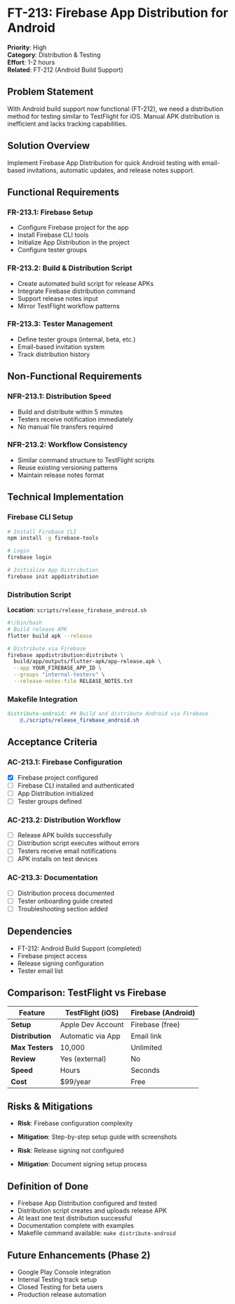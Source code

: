 # FT-213: Firebase App Distribution for Android

**Priority**: High  
**Category**: Distribution & Testing  
**Effort**: 1-2 hours  
**Related**: FT-212 (Android Build Support)

## Problem Statement

With Android build support now functional (FT-212), we need a distribution method for testing similar to TestFlight for iOS. Manual APK distribution is inefficient and lacks tracking capabilities.

## Solution Overview

Implement Firebase App Distribution for quick Android testing with email-based invitations, automatic updates, and release notes support.

## Functional Requirements

### FR-213.1: Firebase Setup
- Configure Firebase project for the app
- Install Firebase CLI tools
- Initialize App Distribution in the project
- Configure tester groups

### FR-213.2: Build & Distribution Script
- Create automated build script for release APKs
- Integrate Firebase distribution command
- Support release notes input
- Mirror TestFlight workflow patterns

### FR-213.3: Tester Management
- Define tester groups (internal, beta, etc.)
- Email-based invitation system
- Track distribution history

## Non-Functional Requirements

### NFR-213.1: Distribution Speed
- Build and distribute within 5 minutes
- Testers receive notification immediately
- No manual file transfers required

### NFR-213.2: Workflow Consistency
- Similar command structure to TestFlight scripts
- Reuse existing versioning patterns
- Maintain release notes format

## Technical Implementation

### Firebase CLI Setup
```bash
# Install Firebase CLI
npm install -g firebase-tools

# Login
firebase login

# Initialize App Distribution
firebase init appdistribution
```

### Distribution Script
**Location**: `scripts/release_firebase_android.sh`

```bash
#!/bin/bash
# Build release APK
flutter build apk --release

# Distribute via Firebase
firebase appdistribution:distribute \
  build/app/outputs/flutter-apk/app-release.apk \
  --app YOUR_FIREBASE_APP_ID \
  --groups "internal-testers" \
  --release-notes-file RELEASE_NOTES.txt
```

### Makefile Integration
```makefile
distribute-android: ## Build and distribute Android via Firebase
	@./scripts/release_firebase_android.sh
```

## Acceptance Criteria

### AC-213.1: Firebase Configuration
- [x] Firebase project configured
- [ ] Firebase CLI installed and authenticated
- [ ] App Distribution initialized
- [ ] Tester groups defined

### AC-213.2: Distribution Workflow
- [ ] Release APK builds successfully
- [ ] Distribution script executes without errors
- [ ] Testers receive email notifications
- [ ] APK installs on test devices

### AC-213.3: Documentation
- [ ] Distribution process documented
- [ ] Tester onboarding guide created
- [ ] Troubleshooting section added

## Dependencies

- FT-212: Android Build Support (completed)
- Firebase project access
- Release signing configuration
- Tester email list

## Comparison: TestFlight vs Firebase

| Feature | TestFlight (iOS) | Firebase (Android) |
|---------|------------------|-------------------|
| **Setup** | Apple Dev Account | Firebase (free) |
| **Distribution** | Automatic via App | Email link |
| **Max Testers** | 10,000 | Unlimited |
| **Review** | Yes (external) | No |
| **Speed** | Hours | Seconds |
| **Cost** | $99/year | Free |

## Risks & Mitigations

- **Risk**: Firebase configuration complexity
- **Mitigation**: Step-by-step setup guide with screenshots

- **Risk**: Release signing not configured
- **Mitigation**: Document signing setup process

## Definition of Done

- Firebase App Distribution configured and tested
- Distribution script creates and uploads release APK
- At least one test distribution successful
- Documentation complete with examples
- Makefile command available: `make distribute-android`

## Future Enhancements (Phase 2)

- Google Play Console integration
- Internal Testing track setup
- Closed Testing for beta users
- Production release automation

